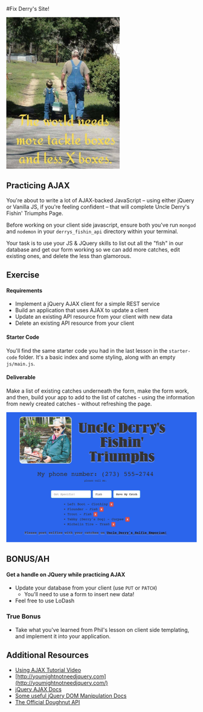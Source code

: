 #Fix Derry's Site!

<img src="./assets/boxes.jpg" height=400px>

## Practicing AJAX

You're about to write a lot of AJAX-backed JavaScript – using either jQuery or
Vanilla JS, if you're feeling confident – that will complete Uncle Derry's
Fishin' Triumphs Page.

Before working on your client side javascript, ensure both you've run `mongod`
and `nodemon` in your `derrys_fishin_api` directory within your terminal.

Your task is to use your JS & JQuery skills to list out all the
"fish" in our database and get our form working so we can add more catches, edit
existing ones, and delete the less than glamorous.

## Exercise

#### Requirements

- Implement a jQuery AJAX client for a simple REST service
- Build an application that uses AJAX to update a client
- Update an existing API resource from your client with new data
- Delete an existing API resource from your client


#### Starter Code

You'll find the same starter code you had in the last lesson in the
`starter-code` folder. It's a basic index and some styling, along with an
empty `js/main.js`.

#### Deliverable

Make a list of existing catches underneath the form, make the form work, and
then, build your app to add to the list of catches - using the information from
newly created catches - without refreshing the page.

![](./assets/primary_deliverable.png)

## BONUS/AH

#### Get a handle on JQuery while practicing AJAX

- Update your database from your client (use `PUT` or `PATCH`)
	- You'll need to use a form to insert new data!
- Feel free to use LoDash

### True Bonus
- Take what you've learned from Phil's lesson on client side
  templating, and implement it into your application. 

## Additional Resources

- [Using AJAX Tutorial Video](https://www.youtube.com/watch?v=fEYx8dQr_cQ&index=7&list=PLoYCgNOIyGABdI2V8I_SWo22tFpgh2s6_)
- [http://youmightnotneedjquery.com](http://youmightnotneedjquery.com/)
- [jQuery AJAX Docs](http://api.jquery.com/jquery.ajax/)
- [Some useful jQuery DOM Manipulation Docs](http://api.jquery.com/prepend/)
- [The Official Doughnut API](https://www.doughnuts.ga/)
